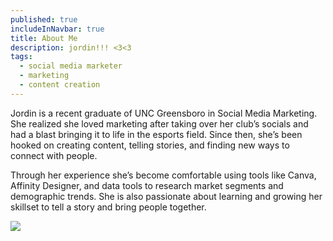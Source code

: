 ```yaml
---
published: true
includeInNavbar: true
title: About Me
description: jordin!!! <3<3
tags:
  - social media marketer
  - marketing
  - content creation
---
```

Jordin is a recent graduate of UNC Greensboro in Social Media Marketing. She realized she loved marketing after taking over her club’s socials and had a blast bringing it to life in the esports field. Since then, she’s been hooked on creating content, telling stories, and finding new ways to connect with people. 

Through her experience she’s become comfortable using tools like Canva, Affinity Designer, and data tools to research market segments and demographic trends. She is also passionate about learning and growing her skillset to tell a story and bring people together.

![](/media/IMG_7999.jpg)